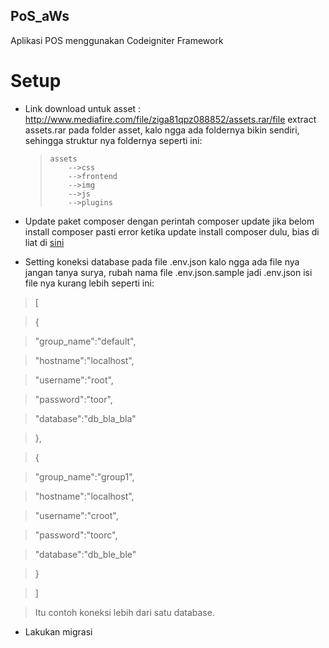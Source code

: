 PoS_aWs
-------

Aplikasi POS menggunakan Codeigniter Framework

Setup
=====

-   Link download untuk asset :
    <http://www.mediafire.com/file/ziga81qpz088852/assets.rar/file> extract
    assets.rar pada folder asset, kalo ngga ada foldernya bikin sendiri,
    sehingga struktur nya foldernya seperti ini:

    >   `assets`  
    >   `    -->css`  
    >   `    -->frontend`  
    >   `    -->img`  
    >   `    -->js`  
    >   `    -->plugins`

-   Update paket composer dengan perintah composer update jika belom install
    composer pasti error ketika update install composer dulu, bias di liat di
    [sini](https://getcomposer.org/download/)

-   Setting koneksi database pada file .env.json kalo ngga ada file nya jangan
    tanya surya, rubah nama file .env.json.sample jadi .env.json isi file nya
    kurang lebih seperti ini:

>   [

>   {

>   "group_name":"default",

>   "hostname":"localhost",

>   "username":"root",

>   "password":"toor",

>   "database":"db_bla_bla"

>   },

>   {

>   "group_name":"group1",

>   "hostname":"localhost",

>   "username":"croot",

>   "password":"toorc",

>   "database":"db_ble_ble"

>   }

>   ]

>   Itu contoh koneksi lebih dari satu database.

-   Lakukan migrasi
